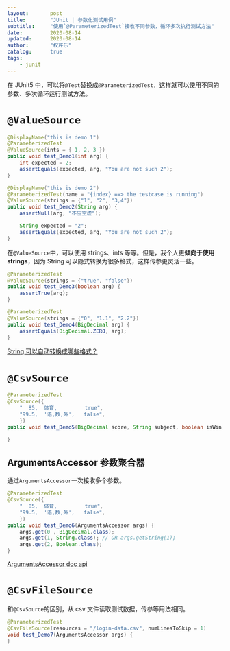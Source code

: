 ```yaml
---
layout:       post
title:        "JUnit | 参数化测试用例"
subtitle:     "使用`@ParameterizedTest`接收不同参数，循环多次执行测试方法"
date:         2020-08-14
updated:      2020-08-14
author:       "权芹乐"
catalog:      true
tags:
    - junit
---
```


在 JUnit5 中，可以将`@Test`替换成`@ParameterizedTest`，这样就可以使用不同的参数、多次循环运行测试方法。

<!-- more -->

# `@ValueSource`

```Java
@DisplayName("this is demo 1")
@ParameterizedTest
@ValueSource(ints = { 1, 2, 3 })
public void test_Demo1(int arg) {
    int expected = 2;
    assertEquals(expected, arg, "You are not such 2");
}

@DisplayName("this is demo 2")
@ParameterizedTest(name = "{index} ==> the testcase is running")
@ValueSource(strings = {"1", "2", "3,4"})
public void test_Demo2(String arg) {
    assertNull(arg, "不应空虚");

    String expected = "2";
    assertEquals(expected, arg, "You are not such 2");
}
```

在`@ValueSource`中，可以使用 strings、ints 等等。但是，我个人更**倾向于使用 strings**，因为 String 可以隐式转换为很多格式，这样传参更灵活一些。

```Java
@ParameterizedTest
@ValueSource(strings = {"true", "false"})
public void test_Demo3(boolean arg) {
    assertTrue(arg);
}

@ParameterizedTest
@ValueSource(strings = {"0", "1.1", "2.2"})
public void test_Demo4(BigDecimal arg) {
    assertEquals(BigDecimal.ZERO, arg);
}
```

[String 可以自动转换成哪些格式？](https://junit.org/junit5/docs/current/user-guide/#writing-tests-parameterized-tests-argument-conversion-implicit)


# `@CsvSource`

```Java
@ParameterizedTest
@CsvSource({
    "  85,  体育,         true",
    "99.5,  '语,数,外',   false",
    })
public void test_Demo5(BigDecimal score, String subject, boolean isWin) {

}
```

## ArgumentsAccessor 参数聚合器

通过`ArgumentsAccessor`一次接收多个参数。

```java
@ParameterizedTest
@CsvSource({
    "  85,  体育,         true",
    "99.5,  '语,数,外',   false",
    })
public void test_Demo6(ArgumentsAccessor args) {
    args.get(0 , BigDecimal.class);
    args.get(1, String.class); // OR args.getString(1);
    args.get(2, Boolean.class);
}
```

[ArgumentsAccessor doc api](https://junit.org/junit5/docs/current/api/org.junit.jupiter.params/org/junit/jupiter/params/aggregator/ArgumentsAccessor.html)


# `@CsvFileSource`

和`@CsvSource`的区别，从 csv 文件读取测试数据，传参等用法相同。

```java
@ParameterizedTest
@CsvFileSource(resources = "/login-data.csv", numLinesToSkip = 1)
void test_Demo7(ArgumentsAccessor args) {
}
```
